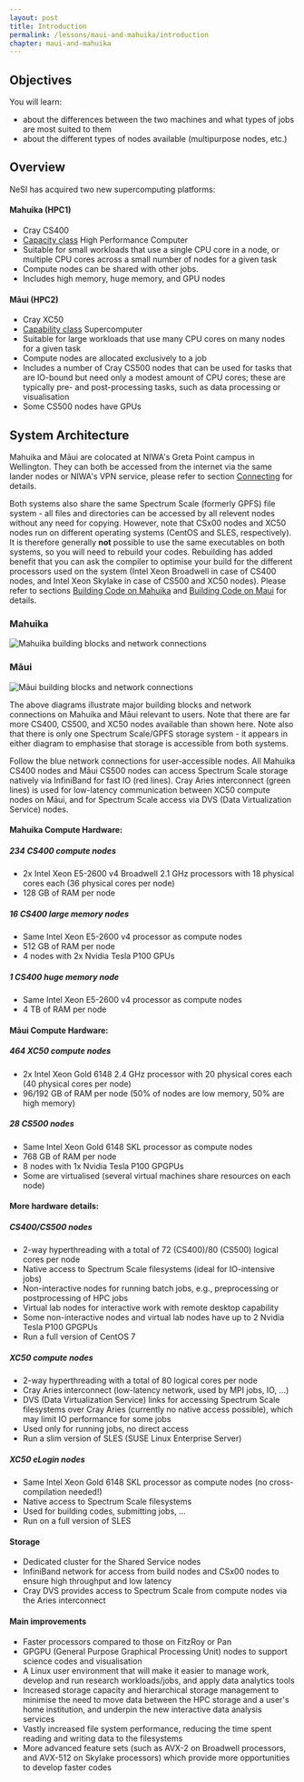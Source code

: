 ```yaml
---
layout: post
title: Introduction
permalink: /lessons/maui-and-mahuika/introduction
chapter: maui-and-mahuika
---
```


## Objectives

You will learn:

* about the differences between the two machines and what types of jobs are most suited to them
* about the different types of nodes available (multipurpose nodes, etc.)


## Overview

NeSI has acquired two new supercomputing platforms:


#### Mahuika (HPC1)
* Cray CS400
* [Capacity class](https://en.wikipedia.org/wiki/Supercomputer#Capability_versus_capacity) High Performance Computer
* Suitable for small workloads that use a single CPU core in a node, or multiple CPU cores across a small number of nodes for a given task
* Compute nodes can be shared with other jobs.
* Includes high memory, huge memory, and GPU nodes

#### Māui (HPC2)
* Cray XC50
* [Capability class](https://en.wikipedia.org/wiki/Supercomputer#Capability_versus_capacity) Supercomputer
* Suitable for large workloads that use many CPU cores on many nodes for a given task
* Compute nodes are allocated exclusively to a job
* Includes a number of Cray CS500 nodes that can be used for tasks that are IO-bound but need only a modest amount of CPU cores; these are typically pre- and post-processing tasks, such as data processing or visualisation
* Some CS500 nodes have GPUs

## System Architecture

Mahuika and Māui are colocated at NIWA's Greta Point campus in Wellington. They can both be accessed from the internet via the same lander nodes or NIWA's VPN service, please refer to section [Connecting](03-connecting.md) for details.

Both systems also share the same Spectrum Scale (formerly GPFS) file system - all files and directories can be accessed by all relevent nodes without any need for copying. However, note that CSx00 nodes and XC50 nodes run on different operating systems (CentOS and SLES, respectively). It is therefore generally **not** possible to use the same executables on both systems, so you will need to rebuild your codes. Rebuilding has added benefit that you can ask the compiler to optimise your build for the different processors used on the system (Intel Xeon Broadwell in case of CS400 nodes, and Intel Xeon Skylake in case of CS500 and XC50 nodes). Please refer to sections [Building Code on Mahuika](90-building-code-on-mahuika.md) and [Building Code on Maui](10-building-code-on-maui.md) for details.

### Mahuika
![](../../assets/img/Mahuika_Overview.png "Mahuika building blocks and network connections")

### Māui
![](../../assets/img/Maui_Overview.png "Māui building blocks and network connections")

The above diagrams illustrate major building blocks and network connections on Mahuika and Māui relevant to users. Note that there are far more CS400, CS500, and XC50 nodes available than shown here. Note also that there is only one Spectrum Scale/GPFS storage system - it appears in either diagram to emphasise that storage is accessible from both systems.

Follow the blue network connections for user-accessible nodes. All Mahuika CS400 nodes and Māui CS500 nodes can access Spectrum Scale storage natively via InfiniBand for fast IO (red lines). Cray Aries interconnect (green lines) is used for low-latency communication between XC50 compute nodes on Māui, and for Spectrum Scale access via DVS (Data Virtualization Service) nodes.

#### Mahuika Compute Hardware:
##### 234 CS400 compute nodes
* 2x Intel Xeon E5-2600 v4 Broadwell 2.1 GHz processors with 18 physical cores each (36 physical cores per node)
* 128 GB of RAM per node

##### 16 CS400 large memory nodes
* Same Intel Xeon E5-2600 v4 processor as compute nodes
* 512 GB of RAM per node
* 4 nodes with 2x Nvidia Tesla P100 GPUs

##### 1 CS400 huge memory node
* Same Intel Xeon E5-2600 v4 processor as compute nodes
* 4 TB of RAM per node

#### Māui Compute Hardware:
##### 464 XC50 compute nodes
* 2x Intel Xeon Gold 6148 2.4 GHz processor with 20 physical cores each (40 physical cores per node)
* 96/192 GB of RAM per node (50% of nodes are low memory, 50% are high memory)

##### 28 CS500 nodes
* Same Intel Xeon Gold 6148 SKL processor as compute nodes
* 768 GB of RAM per node
* 8 nodes with 1x Nvidia Tesla P100 GPGPUs
* Some are virtualised (several virtual machines share resources on each node)

#### More hardware details:
##### CS400/CS500 nodes
* 2-way hyperthreading with a total of 72 (CS400)/80 (CS500) logical cores per node
* Native access to Spectrum Scale filesystems (ideal for IO-intensive jobs)
* Non-interactive nodes for running batch jobs, e.g., preprocessing or postprocessing of HPC jobs
* Virtual lab nodes for interactive work with remote desktop capability
* Some non-interactive nodes and virtual lab nodes have up to 2 Nvidia Tesla P100 GPGPUs
* Run a full version of CentOS 7

##### XC50 compute nodes
* 2-way hyperthreading with a total of 80 logical cores per node
* Cray Aries interconnect (low-latency network, used by MPI jobs, IO, ...)
* DVS (Data Virtualization Service) links for accessing Spectrum Scale filesystems over Cray Aries (currently no native access possible), which may limit IO performance for some jobs
* Used only for running jobs, no direct access
* Run a slim version of SLES (SUSE Linux Enterprise Server)

##### XC50 eLogin nodes
* Same Intel Xeon Gold 6148 SKL processor as compute nodes (no cross-compilation needed!)
* Native access to Spectrum Scale filesystems
* Used for building codes, submitting jobs, ...
* Run on a full version of SLES

#### Storage
* Dedicated cluster for the Shared Service nodes
* InfiniBand network for access from build nodes and CSx00 nodes to ensure high throughput and low latency
* Cray DVS provides access to Spectrum Scale from compute nodes via the Aries interconnect

#### Main improvements
* Faster processors compared to those on FitzRoy or Pan
* GPGPU (General Purpose Graphical Processing Unit) nodes to support science codes and visualisation
* A Linux user environment that will make it easier to manage work, develop and run research workloads/jobs, and apply data analytics tools
* Increased storage capacity and hierarchical storage management to minimise the need to move data between the HPC storage and a user's home institution, and underpin the new interactive data analysis services
* Vastly increased file system performance, reducing the time spent reading and writing data to the filesystems
* More advanced feature sets (such as AVX-2 on Broadwell processors, and AVX-512 on Skylake processors) which provide more opportunities to develop faster codes
